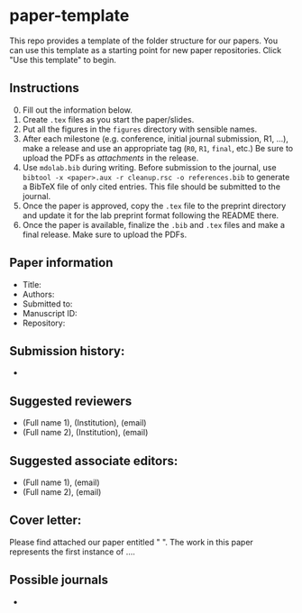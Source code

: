 # paper-template

This repo provides a template of the folder structure for our papers.
You can use this template as a starting point for new paper repositories.
Click "Use this template" to begin.

## Instructions
0. Fill out the information below.
1. Create `.tex` files as you start the paper/slides.
2. Put all the figures in the `figures` directory with sensible names.
3. After each milestone (e.g. conference, initial journal submission, R1, ...), make a release and use an appropriate tag (`R0`, `R1`, `final`, etc.)
   Be sure to upload the PDFs as _attachments_ in the release.
4. Use `mdolab.bib` during writing.
   Before submission to the journal, use `bibtool -x <paper>.aux -r cleanup.rsc -o references.bib` to generate a BibTeX file of only cited entries.
   This file should be submitted to the journal.
5. Once the paper is approved, copy the `.tex` file to the preprint directory and update it for the lab preprint format following the README there.
6. Once the paper is available, finalize the `.bib` and `.tex` files and make a final release.
   Make sure to upload the PDFs.

## Paper information

- Title: 
- Authors: 
- Submitted to: 
- Manuscript ID: 
- Repository: 

## Submission history:
- 

## Suggested reviewers 
- (Full name 1), (Institution), (email) 
- (Full name 2), (Institution), (email)

## Suggested associate editors:
- (Full name 1), (email) 
- (Full name 2), (email) 

## Cover letter:

Please find attached our paper entitled " ".
The work in this paper represents the first instance of ....

## Possible journals
- 
